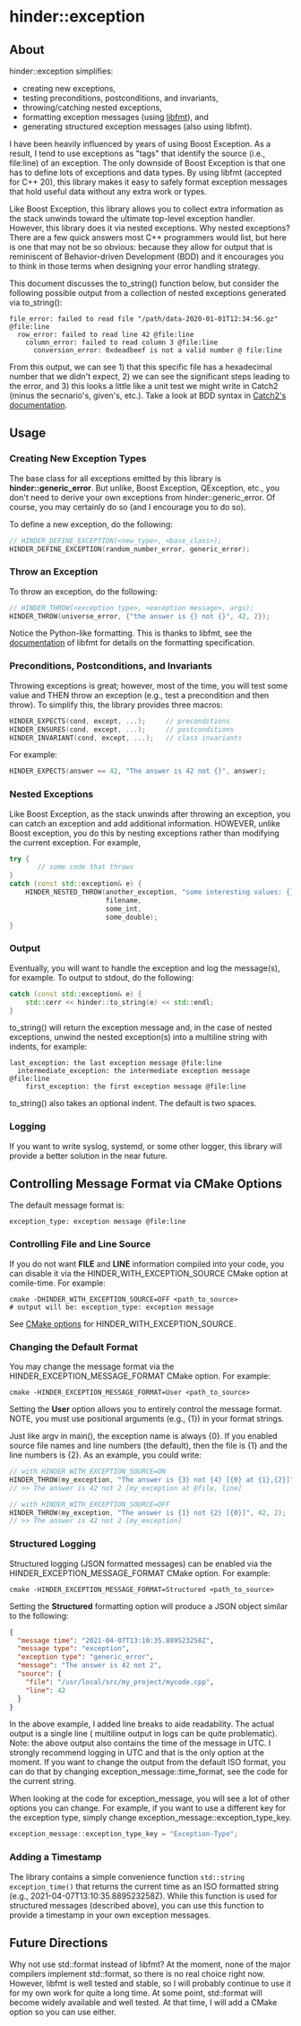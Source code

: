 # hinder::exception

## About

hinder::exception simplifies:

* creating new exceptions,
* testing preconditions, postconditions, and invariants,
* throwing/catching nested exceptions,
* formatting exception messages (using [libfmt](https://github.com/fmtlib/fmt)), and
* generating structured exception messages (also using libfmt).

I have been heavily influenced by years of using Boost Exception. As a result, I tend to use
exceptions as "tags" that identify the source (i.e., file:line) of an exception. The only downside
of Boost Exception is that one has to define lots of exceptions and data types. By using libfmt
(accepted for C++ 20), this library makes it easy to safely format exception messages that hold
useful data without any extra work or types.

Like Boost Exception, this library allows you to collect extra information as the stack unwinds 
toward the ultimate top-level exception handler. However, this library does it via nested 
exceptions. Why nested exceptions? There are a few quick answers most C++ programmers would list,
but here is one that may not be so obvious: because they allow for output that is reminiscent of 
Behavior-driven Development (BDD) and it encourages you to think in those terms when designing 
your error handling strategy. 

This document discusses the to_string() function below, but consider the following possible output 
from a collection of nested exceptions generated via to_string():

```text
file_error: failed to read file "/path/data-2020-01-01T12:34:56.gz" @file:line
  row_error: failed to read line 42 @file:line
    column_error: failed to read column 3 @file:line
      conversion_error: 0xdeadbeef is not a valid number @ file:line
```

From this output, we can see 1) that this specific file has a hexadecimal number that we didn't 
expect, 2) we can see the significant steps leading to the error, and 3) this looks a little 
like a unit test we might write in Catch2 (minus the secnario's, given's, etc.). Take a look at BDD 
syntax in 
[Catch2's documentation](https://github.com/catchorg/Catch2/blob/devel/docs/tutorial.md#bdd-style).

## Usage 

### Creating New Exception Types

The base class for all exceptions emitted by this library is **hinder::generic_error**. But unlike,
Boost Exception, QException, etc., you don't need to derive your own exceptions from 
hinder::generic_error. Of course, you may certainly do so (and I encourage you to do so).

To define a new exception, do the following:

```c++
// HINDER_DEFINE_EXCEPTION(<new_type>, <base_class>);
HINDER_DEFINE_EXCEPTION(random_number_error, generic_error);
```

### Throw an Exception

To throw an exception, do the following:

```c++
// HINDER_THROW(<exception type>, <exception message>, args);
HINDER_THROW(universe_error, {"the answer is {} not {}", 42, 2});
```

Notice the Python-like formatting. This is thanks to libfmt, see the
[documentation](https://fmt.dev/latest/index.html) of libfmt for details on the formatting
specification.

### Preconditions, Postconditions, and Invariants

Throwing exceptions is great; however, most of the time, you will test some value and THEN throw an 
exception (e.g., test a precondition and then throw). To simplify this, the library provides three 
macros:

```c++
HINDER_EXPECTS(cond, except, ...);     // preconditions
HINDER_ENSURES(cond, except, ...);     // postconditions
HINDER_INVARIANT(cond, except, ...);   // class invariants
```

For example:

```c++
HINDER_EXPECTS(answer == 42, "The answer is 42 not {}", answer);
```

### Nested Exceptions

Like Boost Exception, as the stack unwinds after throwing an exception, you can catch an exception
and add additional information. HOWEVER, unlike Boost exception, you do this by nesting exceptions
rather than modifying the current exception. For example,

```c++
try {
       // some code that throws
}
catch (const std::exception& e) {
    HINDER_NESTED_THROW(another_exception, "some interesting values: {} {} {}",    
                        filename,
                        some_int, 
                        some_double);
}
```

### Output

Eventually, you will want to handle the exception and log the message(s), for example. To output
to stdout, do the following:
```c++
catch (const std::exception& e) {
    std::cerr << hinder::to_string(e) << std::endl;
}
```

to_string() will return the exception message and, in the case of nested exceptions, unwind the
nested exception(s) into a multiline string with indents, for example:

```
last_exception: the last exception message @file:line
  intermediate_exception: the intermediate exception message @file:line
    first_exception: the first exception message @file:line
```

to_string() also takes an optional indent. The default is two spaces.

### Logging 

If you want to write syslog, systemd, or some other logger, this library will provide a better 
solution in the near future.

## Controlling Message Format via CMake Options

The default message format is:
```text
exception_type: exception message @file:line
```

### Controlling File and Line Source

If you do not want __FILE__ and __LINE__ information compiled into your code, you can disable it 
via the HINDER_WITH_EXCEPTION_SOURCE CMake option at comile-time. For example:

```shell
cmake -DHINDER_WITH_EXCEPTION_SOURCE=OFF <path_to_source>
# output will be: exception_type: exception message
```

See [CMake options](./cmake_options.md) for HINDER_WITH_EXCEPTION_SOURCE.

### Changing the Default Format

You may change the message format via the HINDER_EXCEPTION_MESSAGE_FORMAT CMake option. For example:

```shell
cmake -HINDER_EXCEPTION_MESSAGE_FORMAT=User <path_to_source>
```

Setting the **User** option allows you to entirely control the message format. NOTE, you must use 
positional arguments (e.g., {1}) in your format strings. 

Just like argv in main(), the exception name is always {0}. If you enabled source file names and 
line numbers (the default), then the file is {1} and the line numbers is {2}. As an example, you 
could write:

```c++
// with HINDER_WITH_EXCEPTION_SOURCE=ON
HINDER_THROW(my_exception, "The answer is {3} not {4} [{0} at {1},{2}]", 42, 2);
// >> The answer is 42 not 2 [my_exception at @file, line]

// with HINDER_WITH_EXCEPTION_SOURCE=OFF
HINDER_THROW(my_exception, "The answer is {1} not {2} [{0}]", 42, 2);
// >> The answer is 42 not 2 [my_exception]
```

### Structured Logging

Structured logging (JSON formatted messages) can be enabled via the HINDER_EXCEPTION_MESSAGE_FORMAT 
CMake option. For example:

```shell
cmake -HINDER_EXCEPTION_MESSAGE_FORMAT=Structured <path_to_source>
```

Setting the **Structured** formatting option will produce a JSON object similar to the following:

```json
{
  "message time": "2021-04-07T13:10:35.889523258Z",
  "message type": "exception",
  "exception type": "generic_error",
  "message": "The answer is 42 not 2",
  "source": {
    "file": "/usr/local/src/my_project/mycode.cpp",
    "line": 42
  }
}
```

In the above example, I added line breaks to aide readability. The actual output is a single line (
multiline output in logs can be quite problematic). Note: the above output also contains the time of
the message in UTC. I strongly recommend logging in UTC and that is the only option at the moment.
If you want to change the output from the default ISO format, you can do that by changing
exception_message::time_format, see the code for the current string.

When looking at the code for exception_message, you will see a lot of other options you can change.
For example, if you want to use a different key for the exception type, simply change
exception_message::exception_type_key.

```c++
exception_message::exception_type_key = "Exception-Type";
```

### Adding a Timestamp

The library contains a simple convenience function ```std::string exception_time()``` that 
returns the current time as an ISO formatted string (e.g., 2021-04-07T13:10:35.889523258Z). 
While this function is used for structured messages (described above), you can use this function 
to provide a timestamp in your own exception messages.

## Future Directions

Why not use std::format instead of libfmt? At the moment, none of the major compilers implement
std::format, so there is no real choice right now. However, libfmt is well tested and stable, so I
will probably continue to use it for my own work for quite a long time. At some point, std::format
will become widely available and well tested. At that time, I will add a CMake option so you can use
either.
